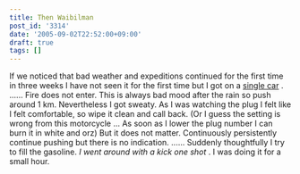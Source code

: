 ```yaml
---
title: Then Waibilman
post_id: '3314'
date: '2005-09-02T22:52:00+09:00'
draft: true
tags: []
---
```


If we noticed that bad weather and expeditions continued for the first time in three weeks I have not seen it for the first time but I got on a [single car](https://danmaq.com/tag/yb-1) . ...... Fire does not enter. This is always bad mood after the rain so push around 1 km. Nevertheless I got sweaty. As I was watching the plug I felt like I felt comfortable, so wipe it clean and call back. (Or I guess the setting is wrong from this motorcycle ... As soon as I lower the plug number I can burn it in white and orz) But it does not matter. Continuously persistently continue pushing but there is no indication. ...... Suddenly thoughtfully I try to fill the gasoline. _I went around with a kick one shot_ . I was doing it for a small hour.
